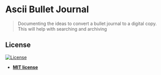 # Ascii Bullet Journal

> Documenting the ideas to convert a bullet journal to a digital copy.  This will help with searching and archiving

## License

[![License](http://img.shields.io/:license-mit-blue.svg?style=flat-square)](http://badges.mit-license.org)

- **[MIT license](http://opensource.org/licenses/mit-license.php)**
